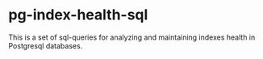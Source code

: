 # pg-index-health-sql
This is a set of sql-queries for analyzing and maintaining indexes health in Postgresql databases.
